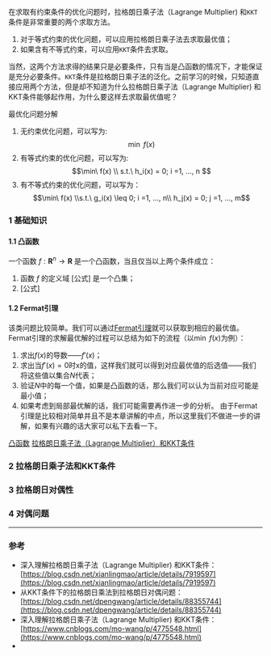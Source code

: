 在求取有约束条件的优化问题时，拉格朗日乘子法（Lagrange Multiplier) 和`KKT`条件是非常重要的两个求取方法。
1. 对于等式约束的优化问题，可以应用拉格朗日乘子法去求取最优值；
2. 如果含有不等式约束，可以应用`KKT`条件去求取。

当然，这两个方法求得的结果只是必要条件，只有当是凸函数的情况下，才能保证是充分必要条件。`KKT`条件是拉格朗日乘子法的泛化。之前学习的时候，只知道直接应用两个方法，但是却不知道为什么拉格朗日乘子法（Lagrange Multiplier) 和KKT条件能够起作用，为什么要这样去求取最优值呢？

最优化问题分解
1. 无约束优化问题，可以写为:
$$\min\ f(x)$$
2. 有等式约束的优化问题，可以写为:
$$\min\ f(x) \\ s.t.\ h_i(x) = 0; i =1, …, n $$
3. 有不等式约束的优化问题，可以写为：
$$\min\ f(x) \\s.t.\ g_i(x) \leq 0; i =1, …, n\\ h_j(x) = 0; j =1, …, m$$


### 1 基础知识
#### 1.1 凸函数
一个函数 $f:\mathbf{R}^n \rightarrow \mathbf{R}$ 是一个凸函数，当且仅当以上两个条件成立：
1. 函数 $f$ 的定义域 [公式] 是一个凸集；
2. [公式]

#### 1.2 Fermat引理
该类问题比较简单。我们可以通过[Fermat引理](https://www.baike.com/wiki/%E8%B4%B9%E9%A9%AC%E5%BC%95%E7%90%86?view_id=1cwicx2rbnts00)就可以获取到相应的最优值。Fermat引理的求解最优解的过程可以总结为如下的流程（以$\min\ f(x)$为例）：

1. 求出$f(x)$的导数——$f′(x)$；
2. 求出当$f′(x)=0$时x的值，这样我们就可以得到对应最优值的后选值——我们将这些值以集合$N$代表；
3. 验证$N$中的每一个值，如果是凸函数的话，那么我们可以认为当前对应可能是最小值；
4. 如果考虑到局部最优解的话，我们可能需要再作进一步的分析。
由于Fermat引理是比较相对简单并且不是本章讲解的中点，所以这里我们不做进一步的讲解，如果有兴趣的话大家可以私下去看一下。


[凸函数](https://zhuanlan.zhihu.com/p/56876303)
[拉格朗日乘子法（Lagrange Multiplier）和KKT条件](https://blog.csdn.net/u010055527/article/details/78243709)


### 2 拉格朗日乘子法和KKT条件



### 3 拉格朗日对偶性



### 4 对偶问题






_____

### 参考
- 深入理解拉格朗日乘子法（Lagrange Multiplier) 和KKT条件：[https://blog.csdn.net/xianlingmao/article/details/7919597](https://blog.csdn.net/xianlingmao/article/details/7919597)
- 从KKT条件下的拉格朗日乘法到拉格朗日对偶问题：[https://blog.csdn.net/dpengwang/article/details/88355744](https://blog.csdn.net/dpengwang/article/details/88355744)
- 深入理解拉格朗日乘子法（Lagrange Multiplier) 和KKT条件：[https://www.cnblogs.com/mo-wang/p/4775548.html](https://www.cnblogs.com/mo-wang/p/4775548.html)
- 


